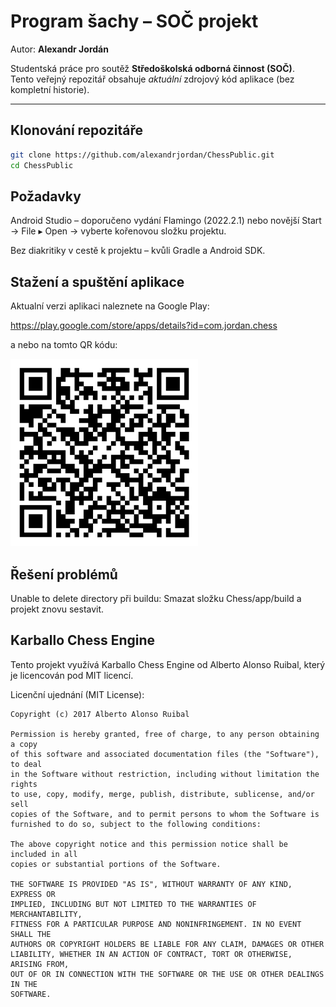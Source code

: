 # Program šachy – SOČ projekt  
Autor: **Alexandr Jordán**

Studentská práce pro soutěž **Středoškolská odborná činnost (SOČ)**.  
Tento veřejný repozitář obsahuje _aktuální_ zdrojový kód aplikace (bez kompletní historie).

---

## Klonování repozitáře
```bash
git clone https://github.com/alexandrjordan/ChessPublic.git
cd ChessPublic
```
## Požadavky
Android Studio – doporučeno vydání Flamingo (2022.2.1) nebo novější
Start → File ▸ Open → vyberte kořenovou složku projektu.

Bez diakritiky v cestě k projektu – kvůli Gradle a Android SDK.

## Stažení a spuštění aplikace
Aktualní verzi aplikaci naleznete na Google Play:

<https://play.google.com/store/apps/details?id=com.jordan.chess>

a nebo na tomto QR kódu:

<a href="https://play.google.com/store/apps/details?id=com.jordan.chess">
  <img src="docs/qr-google-play.png" alt="QR kód – Google Play" width="300">
</a>




## Řešení problémů
Unable to delete directory při buildu:	Smazat složku Chess/app/build a projekt znovu sestavit.

## Karballo Chess Engine
Tento projekt využívá Karballo Chess Engine od Alberto Alonso Ruibal, který je licencován pod MIT licencí.

Licenční ujednání (MIT License):
```
Copyright (c) 2017 Alberto Alonso Ruibal

Permission is hereby granted, free of charge, to any person obtaining a copy
of this software and associated documentation files (the "Software"), to deal
in the Software without restriction, including without limitation the rights
to use, copy, modify, merge, publish, distribute, sublicense, and/or sell
copies of the Software, and to permit persons to whom the Software is
furnished to do so, subject to the following conditions:

The above copyright notice and this permission notice shall be included in all
copies or substantial portions of the Software.

THE SOFTWARE IS PROVIDED "AS IS", WITHOUT WARRANTY OF ANY KIND, EXPRESS OR
IMPLIED, INCLUDING BUT NOT LIMITED TO THE WARRANTIES OF MERCHANTABILITY,
FITNESS FOR A PARTICULAR PURPOSE AND NONINFRINGEMENT. IN NO EVENT SHALL THE
AUTHORS OR COPYRIGHT HOLDERS BE LIABLE FOR ANY CLAIM, DAMAGES OR OTHER
LIABILITY, WHETHER IN AN ACTION OF CONTRACT, TORT OR OTHERWISE, ARISING FROM,
OUT OF OR IN CONNECTION WITH THE SOFTWARE OR THE USE OR OTHER DEALINGS IN THE
SOFTWARE.
```
